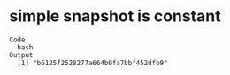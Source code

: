 # simple snapshot is constant

    Code
      hash
    Output
      [1] "b6125f2528277a664b0fa7bbf452dfb9"


